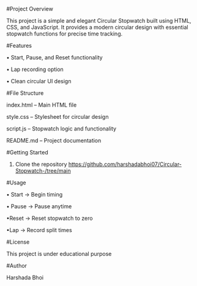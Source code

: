 #Project Overview

This project is a simple and elegant Circular Stopwatch built using HTML, CSS, and JavaScript.
It provides a modern circular design with essential stopwatch functions for precise time tracking.


#Features

• Start, Pause, and Reset functionality

• Lap recording option

• Clean circular UI design


#File Structure

index.html – Main HTML file

style.css – Stylesheet for circular design

script.js – Stopwatch logic and functionality

README.md – Project documentation


#Getting Started

1. Clone the repository
  https://github.com/harshadabhoi07/Circular-Stopwatch-/tree/main


#Usage

• Start → Begin timing

• Pause → Pause anytime

•Reset → Reset stopwatch to zero

•Lap → Record split times


#License

This project is under educational purpose 


#Author

Harshada Bhoi
